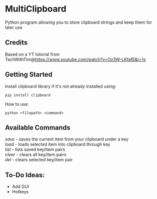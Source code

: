 # MultiClipboard
Python program allowing you to store clipboard strings and keep them for later use

## Credits
Based on a YT tutorial from TechWithTim@https://www.youtube.com/watch?v=Oz3W-LKfafE&t=1s 

## Getting Started
Install clipboard library if it's not already installed using:
```
pip install clipboard
```

How to use:
```
python <filepath> <command>
```

## Available Commands
*save* - saves the current item from your clipboard under a key  
*load* - loads selected item into clipboard through key  
*list* - lists saved key/item pairs  
*clear* - clears all key/item pairs  
*del* - clears selected key/item pair  

## To-Do Ideas:
- Add GUI 
- Hotkeys
